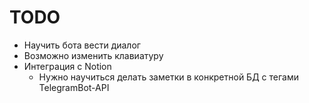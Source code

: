 # TODO
* Научить бота вести диалог
* Возможно изменить клавиатуру
* Интеграция с Notion
  * Нужно научиться делать заметки в конкретной БД с тегами TelegramBot-API